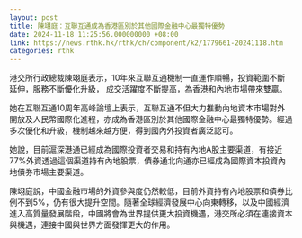```yaml
---
layout: post
title: 陳翊庭：互聯互通成為香港區別於其他國際金融中心最獨特優勢
date: 2024-11-18 11:25:56.000000000 +08:00
link: https://news.rthk.hk/rthk/ch/component/k2/1779661-20241118.htm
categories: rthk
---
```


港交所行政總裁陳翊庭表示，10年來互聯互通機制一直運作順暢，投資範圍不斷延伸，服務不斷優化升級， 成交活躍度不斷提高，為香港和內地市場帶來雙贏。

她在互聯互通10周年高峰論壇上表示，互聯互通不但大力推動內地資本市場對外開放及人民幣國際化進程，亦成為香港區別於其他國際金融中心最獨特優勢。經過多次優化和升級，機制越來越方便，得到國內外投資者廣泛認可。

她說，目前滬深港通已經成為國際投資者交易和持有內地A股主要渠道，有接近77%外資透過這個渠道持有內地股票，債券通北向通亦已經成為國際資本投資內地債券市場主要渠道。

陳翊庭說，中國金融市場的外資參與度仍然較低，目前外資持有內地股票和債券比例不到5%，仍有很大提升空間。隨著全球經濟發展中心向東轉移，以及中國經濟進入高質量發展階段，中國將會為世界提供更大投資機遇，港交所必須在連接資本與機遇，連接中國與世界方面發揮更大的作用。
